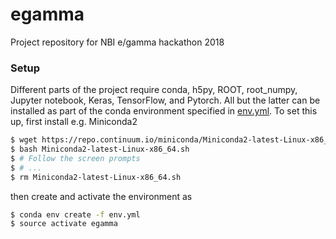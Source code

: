 # egamma
Project repository for NBI e/gamma hackathon 2018

### Setup
Different parts of the project require conda, h5py, ROOT, root_numpy, Jupyter notebook, Keras, TensorFlow, and Pytorch. All but the latter can be installed as part of the conda environment specified in [env.yml](env.yml). To set this up, first install e.g. Miniconda2
```bash
$ wget https://repo.continuum.io/miniconda/Miniconda2-latest-Linux-x86_64.sh
$ bash Miniconda2-latest-Linux-x86_64.sh
$ # Follow the screen prompts
$ # ...
$ rm Miniconda2-latest-Linux-x86_64.sh
```
then create and activate the environment as
```bash
$ conda env create -f env.yml
$ source activate egamma
```
